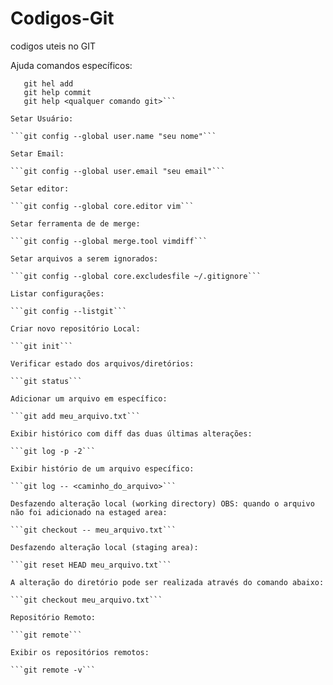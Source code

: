 # Codigos-Git
codigos uteis no GIT

Ajuda comandos específicos:

```
   git hel add
   git help commit
   git help <qualquer comando git>```
   
Setar Usuário:

```git config --global user.name "seu nome"```

Setar Email:
   
```git config --global user.email "seu email"```

Setar editor:

```git config --global core.editor vim```

Setar ferramenta de de merge:

```git config --global merge.tool vimdiff```

Setar arquivos a serem ignorados:

```git config --global core.excludesfile ~/.gitignore```

Listar configurações:

```git config --listgit```

Criar novo repositório Local:

```git init```

Verificar estado dos arquivos/diretórios:

```git status```

Adicionar um arquivo em específico:

```git add meu_arquivo.txt```

Exibir histórico com diff das duas últimas alterações:

```git log -p -2```

Exibir histório de um arquivo específico:

```git log -- <caminho_do_arquivo>```

Desfazendo alteração local (working directory) OBS: quando o arquivo não foi adicionado na estaged area:

```git checkout -- meu_arquivo.txt```

Desfazendo alteração local (staging area):

```git reset HEAD meu_arquivo.txt```

A alteração do diretório pode ser realizada através do comando abaixo:

```git checkout meu_arquivo.txt```

Repositório Remoto:

```git remote```

Exibir os repositórios remotos:

```git remote -v```


